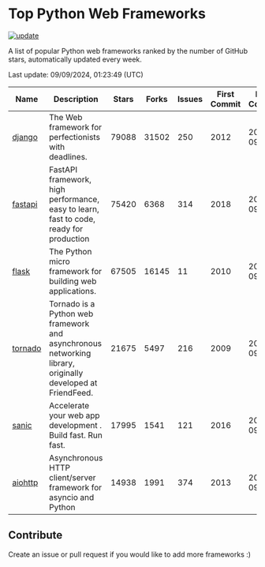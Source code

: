# Top Python Web Frameworks

[![update](https://github.com/sunnysid3up/python-web-frameworks/actions/workflows/update.yml/badge.svg)](https://github.com/sunnysid3up/python-web-frameworks/actions/workflows/update.yml)

A list of popular Python web frameworks ranked by the number of GitHub stars, automatically updated every week.

Last update: 09/09/2024, 01:23:49 (UTC)

| Name          | Description          | Stars                     | Forks          | Issues               | First Commit        | Last Commit         |
|---------------|----------------------|---------------------------|----------------|----------------------|---------------------|---------------------|
| [django](https://github.com/django/django) | The Web framework for perfectionists with deadlines. | 79088 | 31502 | 250 | 2012 | 2024-09-08 |
| [fastapi](https://github.com/fastapi/fastapi) | FastAPI framework, high performance, easy to learn, fast to code, ready for production | 75420 | 6368 | 314 | 2018 | 2024-09-09 |
| [flask](https://github.com/pallets/flask) | The Python micro framework for building web applications. | 67505 | 16145 | 11 | 2010 | 2024-09-09 |
| [tornado](https://github.com/tornadoweb/tornado) | Tornado is a Python web framework and asynchronous networking library, originally developed at FriendFeed. | 21675 | 5497 | 216 | 2009 | 2024-09-09 |
| [sanic](https://github.com/sanic-org/sanic) |  Accelerate your web app development . Build fast. Run fast. | 17995 | 1541 | 121 | 2016 | 2024-09-07 |
| [aiohttp](https://github.com/aio-libs/aiohttp) | Asynchronous HTTP client/server framework for asyncio and Python | 14938 | 1991 | 374 | 2013 | 2024-09-09 |

## Contribute 

Create an issue or pull request if you would like to add more frameworks :)